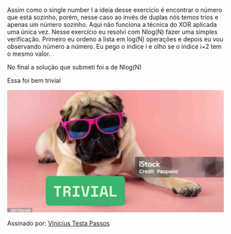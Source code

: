 Assim como o single number I a ideia desse exercício é encontrar o número que está sozinho, porém, nesse caso ao invés de duplas nós temos trios e apenas um número sozinho. Aqui não funciona a técnica do XOR aplicada uma única vez.
Nesse exercício eu resolvi com Nlog(N) fazer uma simples verificação.
Primeiro eu ordeno a lista em log(N) operações e depois eu vou observando número a número. Eu pego o indice i e olho se o indice i+2 tem o mesmo valor.

No final a solução que submeti foi a de Nlog(N)

Essa foi bem trivial 

![Trivial](trivial.jpg)

Assinado
por: [Vinicius Testa Passos](https://www.linkedin.com/in/vinicius-testa-passos/)